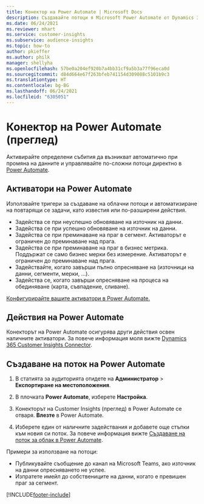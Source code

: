 ```yaml
---
title: Конектор на Power Automate | Microsoft Docs
description: Създавайте потоци я Microsoft Power Automate от Dynamics 365 Customer Insights.
ms.date: 06/24/2021
ms.reviewer: mhart
ms.service: customer-insights
ms.subservice: audience-insights
ms.topic: how-to
author: pkieffer
ms.author: philk
manager: shellyha
ms.openlocfilehash: 57be0a204ef920b7a4bb31cf9a5b3a77f96eca0d
ms.sourcegitcommit: d84d664e67f263bfeb741154d309088c5101b9c3
ms.translationtype: HT
ms.contentlocale: bg-BG
ms.lasthandoff: 06/24/2021
ms.locfileid: "6305051"
---
```

# <a name="power-automate-connector-preview"></a>Конектор на Power Automate (преглед)

Активирайте определени събития да възникват автоматично при промяна на данните и управлявайте по-сложни потоци директно в [Power Automate](https://flow.microsoft.com/).

## <a name="power-automate-triggers"></a>Активатори на Power Automate

Използвайте тригери за създаване на облачни потоци и автоматизиране на повтарящи се задачи, като известия или по-разширени действия. 

- Задейства се при неуспешно обновяване на източник на данни. 
- Задейства се при успешно обновяване на източник на данни.
- Задейства се при преминаване на праг в сегмент. Активаторът е ограничен до преминаване над прага.
- Задейства се при преминаване на праг в бизнес метрика. Поддържат се само бизнес мерки без измерение. Активаторът е ограничен до преминаване над прага.
- Задействайте, когато завърши пълно опресняване на (източници на данни, сегменти, мерки, ...).
- Задейства се, когато завърши опресняване на процеса на обединяване (карта, съвпадение, сливане).

[Конфигурирайте вашите активатори в Power Automate.](https://flow.microsoft.com/connectors/shared_customerinsights/dynamics-365-customer-insights-connector/)

## <a name="power-automate-actions"></a>Действия на Power Automate

Конекторът на Power Automate осигурява други действия освен наличните активатори. За повече информация моля вижте [Dynamics 365 Customer Insights Connector](/connectors/customerinsights/).

## <a name="create-a-power-automate-flow"></a>Създаване на поток на Power Automate

1. В статията за аудиторията отидете на **Администратор** > **Експортиране на местоположения**.

1. В плочката **Power Automate**, изберете **Настройка**.

1. Конекторът на Customer Insights (преглед) в Power Automate се отваря. **Влезте** в Power Automate.

1. Изберете един от наличните задействания и добавете още стъпки към новия си поток. За повече информация вижте [Създаване на поток за облак в Power Automate](/power-automate/get-started-logic-flow).

Примери за използване на потоци: 
- Публикувайте съобщение до канал на Microsoft Teams, ако източник на данни опресняването не успее. 
- Изпратете имейл до собствениците на данни, когато е превишен праг за сегмент.



[!INCLUDE[footer-include](../includes/footer-banner.md)]

